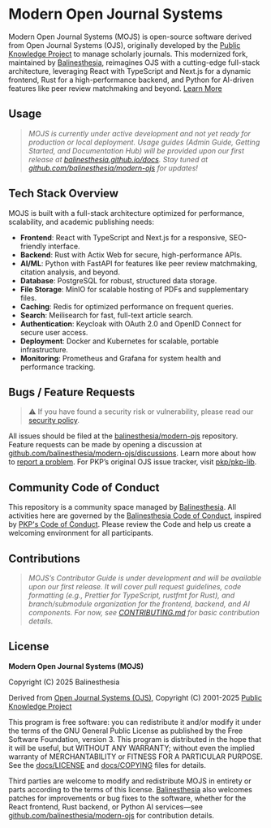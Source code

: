 # Modern Open Journal Systems

<!-- Build Status badge to be added once CI is set up -->
<!-- [![Build Status](https://github.com/balinesthesia/modern-ojs/actions/workflows/main.yml/badge.svg)](https://github.com/balinesthesia/modern-ojs/actions/workflows/main.yml) -->

Modern Open Journal Systems (MOJS) is open-source software derived from Open Journal Systems (OJS), originally developed by the [Public Knowledge Project](https://pkp.sfu.ca/) to manage scholarly journals. This modernized fork, maintained by [Balinesthesia](https://website.anestesiudayana.com/), reimagines OJS with a cutting-edge full-stack architecture, leveraging React with TypeScript and Next.js for a dynamic frontend, Rust for a high-performance backend, and Python for AI-driven features like peer review matchmaking and beyond. [Learn More](https://github.com/balinesthesia/modern-ojs)

## Usage

> *MOJS is currently under active development and not yet ready for production or local deployment. Usage guides (Admin Guide, Getting Started, and Documentation Hub) will be provided upon our first release at [balinesthesia.github.io/docs](https://balinesthesia.github.io/docs). Stay tuned at [github.com/balinesthesia/modern-ojs](https://github.com/balinesthesia/modern-ojs) for updates!*

## Tech Stack Overview

MOJS is built with a full-stack architecture optimized for performance, scalability, and academic publishing needs:

- **Frontend**: React with TypeScript and Next.js for a responsive, SEO-friendly interface.
- **Backend**: Rust with Actix Web for secure, high-performance APIs.
- **AI/ML**: Python with FastAPI for features like peer review matchmaking, citation analysis, and beyond.
- **Database**: PostgreSQL for robust, structured data storage.
- **File Storage**: MinIO for scalable hosting of PDFs and supplementary files.
- **Caching**: Redis for optimized performance on frequent queries.
- **Search**: Meilisearch for fast, full-text article search.
- **Authentication**: Keycloak with OAuth 2.0 and OpenID Connect for secure user access.
- **Deployment**: Docker and Kubernetes for scalable, portable infrastructure.
- **Monitoring**: Prometheus and Grafana for system health and performance tracking.

## Bugs / Feature Requests

> ⚠️ If you have found a security risk or vulnerability, please read our [security policy](./SECURITY.md).

All issues should be filed at the [balinesthesia/modern-ojs](https://github.com/balinesthesia/modern-ojs/issues) repository. Feature requests can be made by opening a discussion at [github.com/balinesthesia/modern-ojs/discussions](https://github.com/balinesthesia/modern-ojs/discussions). Learn more about how to [report a problem](https://github.com/balinesthesia/modern-ojs/blob/main/CONTRIBUTING.md#report-a-problem). For PKP’s original OJS issue tracker, visit [pkp/pkp-lib](https://github.com/pkp/pkp-lib/issues/).

## Community Code of Conduct

This repository is a community space managed by [Balinesthesia](https://website.anestesiudayana.com/). All activities here are governed by the [Balinesthesia Code of Conduct](CODE_OF_CONDUCT.md), inspired by [PKP's Code of Conduct](https://pkp.sfu.ca/code-of-conduct/). Please review the Code and help us create a welcoming environment for all participants.

## Contributions

> *MOJS’s Contributor Guide is under development and will be available upon our first release. It will cover pull request guidelines, code formatting (e.g., Prettier for TypeScript, rustfmt for Rust), and branch/submodule organization for the frontend, backend, and AI components. For now, see [CONTRIBUTING.md](/docs/CONTRIBUTING.md) for basic contribution details.*

## License

**Modern Open Journal Systems (MOJS)**

Copyright (C) 2025 Balinesthesia

Derived from [Open Journal Systems (OJS)](https://pkp.sfu.ca/software/ojs/), Copyright (C) 2001-2025 [Public Knowledge Project](https://pkp.sfu.ca/)

This program is free software: you can redistribute it and/or modify it under the terms of the GNU General Public License as published by the Free Software Foundation, version 3. This program is distributed in the hope that it will be useful, but WITHOUT ANY WARRANTY; without even the implied warranty of MERCHANTABILITY or FITNESS FOR A PARTICULAR PURPOSE. See the [docs/LICENSE](./docs/LICENSE) and [docs/COPYING](./docs/COPYING) files for details.

Third parties are welcome to modify and redistribute MOJS in entirety or parts according to the terms of this license. [Balinesthesia](https://website.anestesiudayana.com/) also welcomes patches for improvements or bug fixes to the software, whether for the React frontend, Rust backend, or Python AI services—see [github.com/balinesthesia/modern-ojs](https://github.com/balinesthesia/modern-ojs) for contribution details.